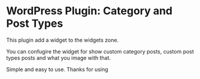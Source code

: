 WordPress Plugin: Category and Post Types
========================

This plugin add a widget to the widgets zone.

You can confugire the widget for show custom category posts, custom post types posts and what you image with that. 

Simple and easy to use. Thanks for using
